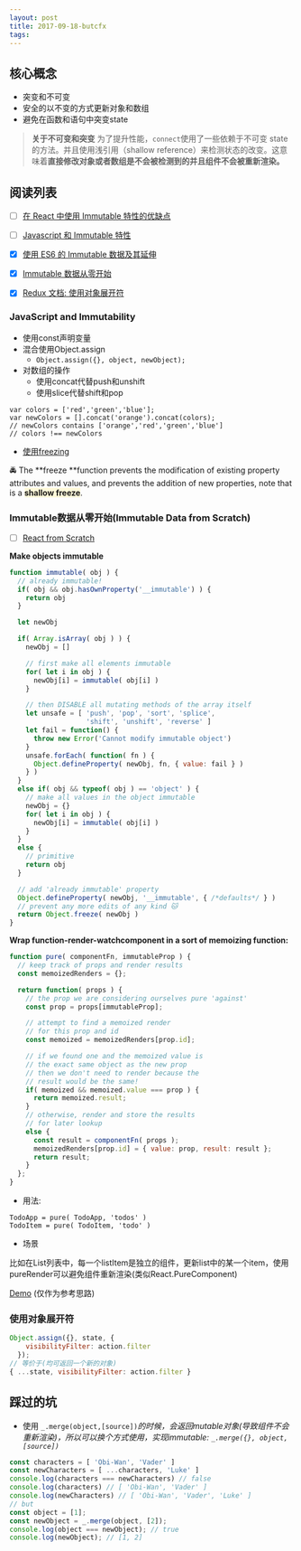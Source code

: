 ```yaml
---
layout: post
title: 2017-09-18-butcfx
tags:
---
```


## 核心概念
* 突变和不可变
* 安全的以不变的方式更新对象和数组
* 避免在函数和语句中突变state


> **关于不可变和突变**
> 为了提升性能，`connect`使用了一些依赖于不可变 state 的方法。并且使用浅引用（shallow reference）来检测状态的改变。这意味着**直接修改对象或者数组是不会被检测到的并且组件不会被重新渲染。**


## 阅读列表
* [ ] [在 React 中使用 Immutable 特性的优缺点](http://reactkungfu.com/2015/08/pros-and-cons-of-using-immutability-with-react-js/)
* [ ] [Javascript 和 Immutable 特性](http://t4d.io/javascript-and-immutability/)
* [x] [使用 ES6 的 Immutable 数据及其延伸](http://wecodetheweb.com/2016/02/12/immutable-javascript-using-es6-and-beyond/)
* [x] [Immutable 数据从零开始](https://ryanfunduk.com/articles/immutable-data-from-scratch/)
* [x] [Redux 文档: 使用对象展开符](http://cn.redux.js.org/docs/recipes/UsingObjectSpreadOperator.html)



### JavaScript and Immutability
* 使用const声明变量
* 混合使用Object.assign
  * `Object.assign({}, object, newObject);`
* 对数组的操作
  * 使用concat代替push和unshift
  * 使用slice代替shift和pop

```markup
var colors = ['red','green','blue'];  
var newColors = [].concat('orange').concat(colors);  
// newColors contains ['orange','red','green','blue']
// colors !== newColors
```

* [使用freezing](https://lark.alipay.com/xinming.lxj/notebook/gn5k2l)


🚔 The **freeze **function prevents the modification of existing property attributes and values, and prevents the addition of new properties, note that is a <span style="background-color:#FFF9D8;">**shallow freeze**</span>. 

### Immutable数据从零开始(Immutable Data from Scratch)
* [ ] [React from Scratch](https://ryanfunduk.com/articles/react-from-scratch)


**Make objects immutable**
```javascript
function immutable( obj ) {
  // already immutable!
  if( obj && obj.hasOwnProperty('__immutable') ) {
    return obj
  }

  let newObj

  if( Array.isArray( obj ) ) {
    newObj = []

    // first make all elements immutable
    for( let i in obj ) {
      newObj[i] = immutable( obj[i] )
    }

    // then DISABLE all mutating methods of the array itself
    let unsafe = [ 'push', 'pop', 'sort', 'splice',
                   'shift', 'unshift', 'reverse' ]
    let fail = function() {
      throw new Error('Cannot modify immutable object')
    }
    unsafe.forEach( function( fn ) {
      Object.defineProperty( newObj, fn, { value: fail } )
    } )
  }
  else if( obj && typeof( obj ) == 'object' ) {
    // make all values in the object immutable
    newObj = {}
    for( let i in obj ) {
      newObj[i] = immutable( obj[i] )
    }
  }
  else {
    // primitive
    return obj
  }

  // add 'already immutable' property
  Object.defineProperty( newObj, '__immutable', { /*defaults*/ } )
  // prevent any more edits of any kind 🐱
  return Object.freeze( newObj )
}
```

**Wrap function-render-watchcomponent in a sort of memoizing function:**

```javascript
function pure( componentFn, immutableProp ) {
  // keep track of props and render results
  const memoizedRenders = {};

  return function( props ) {
    // the prop we are considering ourselves pure 'against'
    const prop = props[immutableProp];

    // attempt to find a memoized render
    // for this prop and id
    const memoized = memoizedRenders[prop.id];

    // if we found one and the memoized value is
    // the exact same object as the new prop
    // then we don't need to render because the
    // result would be the same!
    if( memoized && memoized.value === prop ) {
      return memoized.result;
    }
    // otherwise, render and store the results
    // for later lookup
    else {
      const result = componentFn( props );
      memoizedRenders[prop.id] = { value: prop, result: result };
      return result;
    }
  };
}
```
* 用法:

```markup
TodoApp = pure( TodoApp, 'todos' )
TodoItem = pure( TodoItem, 'todo' )
```
* 场景

比如在List列表中，每一个listItem是独立的组件，更新list中的某一个item，使用pureRender可以避免组件重新渲染(类似React.PureComponent)

[Demo](https://codepen.io/rfunduk/pen/MwpzNE?editors=0010) (仅作为参考思路)

### **使用对象展开符**
```javascript
Object.assign({}, state, {
    visibilityFilter: action.filter
  });
// 等价于(均可返回一个新的对象)
{ ...state, visibilityFilter: action.filter }
```

## 踩过的坑
* 使用 `_.merge(object,[source])`_的时候，会返回mutable对象(导致组件不会重新渲染)，所以可以换个方式使用，实现immutable: _<span style="color:#D03C3C;">_`_.merge({}, object, [source])`_</span>


```javascript
const characters = [ 'Obi-Wan', 'Vader' ]
const newCharacters = [ ...characters, 'Luke' ]
console.log(characters === newCharacters) // false
console.log(characters) // [ 'Obi-Wan', 'Vader' ]
console.log(newCharacters) // [ 'Obi-Wan', 'Vader', 'Luke' ]
// but
const object = [1];
const newObject = _.merge(object, [2]);
console.log(object === newObject); // true
console.log(newObject); // [1, 2]
```

